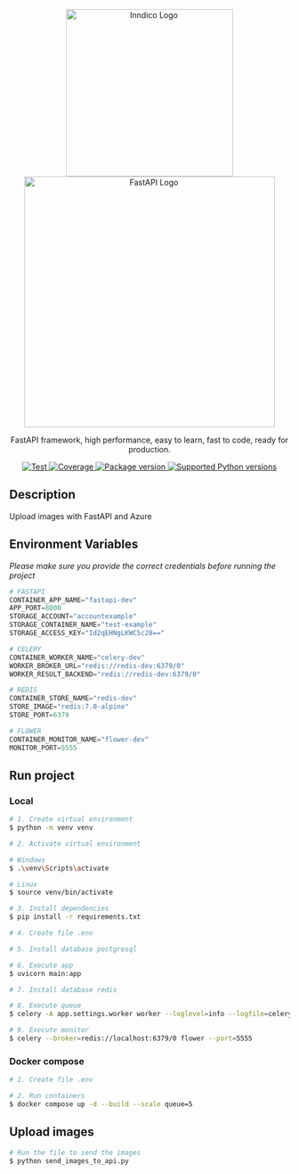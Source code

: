 <div align="center">
  <a style="vertical-align: middle;" href="https://www.spotcloud.io/" target="blank">
    <img src="https://www.spotcloud.io/Logo.png" width="300" alt="Inndico Logo" />
  </a>
  <a style="vertical-align: middle;" href="https://fastapi.tiangolo.com/" target="blank">
    <img src="https://fastapi.tiangolo.com/img/logo-margin/logo-teal.png" width="450" alt="FastAPI Logo">
  </a>
</div>

[circleci-image]: https://img.shields.io/circleci/build/github/nestjs/nest/master?token=abc123def456
[circleci-url]: https://circleci.com/gh/nestjs/nest

<p align="center">
  FastAPI framework, high performance, easy to learn, fast to code, ready for production.
</p>
<p align="center">
  <a href="https://github.com/tiangolo/fastapi/actions?query=workflow%3ATest+event%3Apush+branch%3Amaster" target="_blank">
    <img src="https://github.com/tiangolo/fastapi/workflows/Test/badge.svg?event=push&amp;branch=master" alt="Test">
  </a>
  <a href="https://coverage-badge.samuelcolvin.workers.dev/redirect/tiangolo/fastapi" target="_blank">
    <img src="https://coverage-badge.samuelcolvin.workers.dev/tiangolo/fastapi.svg" alt="Coverage">
  </a>
  <a href="https://pypi.org/project/fastapi" target="_blank">
    <img src="https://img.shields.io/pypi/v/fastapi?color=%2334D058&amp;label=pypi%20package" alt="Package version">
  </a>
  <a href="https://pypi.org/project/fastapi" target="_blank">
    <img src="https://img.shields.io/pypi/pyversions/fastapi.svg?color=%2334D058" alt="Supported Python versions">
  </a>
</p>

## Description

Upload images with FastAPI and Azure

## Environment Variables

*Please make sure you provide the correct credentials before running the project*

```python
# FASTAPI
CONTAINER_APP_NAME="fastapi-dev"
APP_PORT=8000
STORAGE_ACCOUNT="accountexample"
STORAGE_CONTAINER_NAME="test-example"
STORAGE_ACCESS_KEY="Id2qEHNgLKWC5c28=="

# CELERY
CONTAINER_WORKER_NAME="celery-dev"
WORKER_BROKER_URL="redis://redis-dev:6379/0"
WORKER_RESULT_BACKEND="redis://redis-dev:6379/0"

# REDIS
CONTAINER_STORE_NAME="redis-dev"
STORE_IMAGE="redis:7.0-alpine"
STORE_PORT=6379

# FLOWER
CONTAINER_MONITOR_NAME="flower-dev"
MONITOR_PORT=5555
```

## Run project

### Local

```bash
# 1. Create virtual environment
$ python -m venv venv

# 2. Activate virtual environment

# Windows
$ .\venv\Scripts\activate

# Linux
$ source venv/bin/activate

# 3. Install dependencies
$ pip install -r requirements.txt

# 4. Create file .env

# 5. Install database postgresql

# 6. Execute app
$ uvicorn main:app

# 7. Install database redis

# 8. Execute queue
$ celery -A app.settings.worker worker --loglevel=info --logfile=celery.log

# 9. Execute monitor
$ celery --broker=redis://localhost:6379/0 flower --port=5555
```


### Docker compose

```bash
# 1. Create file .env

# 2. Run containers
$ docker compose up -d --build --scale queue=5
```

## Upload images

```bash
# Run the file to send the images
$ python send_images_to_api.py
```
